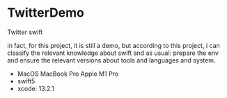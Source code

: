 # TwitterDemo
Twitter swift

in fact, for this project, it is still a demo, but according to this project, i can classify the relevant knowledge about swift
and as usual: prepare the env and ensure the relevant versions about tools and languages and system.

- MacOS MacBook Pro Apple M1 Pro
- swift5
- xcode: 13.2.1
